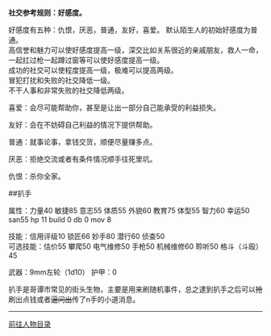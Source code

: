
**社交参考规则：好感度。**

好感度有五种：仇恨，厌恶，普通，友好，喜爱。
默认陌生人的初始好感度为普通。  
高信誉和魅力可以使好感度提高一级，深交比如关系很近的亲戚朋友，救人一命，一起扛过枪一起蹲过窗等可以使好感度提高一级。  
成功的社交可以使程度提高一级，极难可以提高两级。  
冒犯打扰和失败的社交降低一级。  
不干人事和非常失败的社交降低两级。  

喜爱：会尽可能帮助你，甚至是让出一部分自己能承受的利益损失。

友好：会在不妨碍自己利益的情况下提供帮助。

普通：就事论事，拿钱交货，顺便尽量赚多点。

厌恶：拒绝交流或者有条件情况顺手往死里坑。

仇恨：杀你全家。


##扒手

属性：力量40 敏捷85 意志55 体质55 外貌60 教育75 体型55 智力60 幸运50 san55 hp 11 build 0 db 0 mov 8

技能：信用评级10 锁匠66 妙手80 潜行60 侦查50   
可选技能：估价55 攀爬50 电气维修50 手枪50 机械维修60 聆听50 格斗（斗殴）45  

武器：9mm左轮（1d10）
护甲：0
 

扒手是哥谭市常见的街头生物，主要是用来刷随机事件，总之逮到扒手之后可以~~抢~~刷出点钱或者~~逼问出~~传了n手的小道消息。

---

[前往人物目录](../人物目录.md)